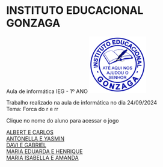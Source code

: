 # INSTITUTO EDUCACIONAL GONZAGA
<head>
<meta charset="utf-8">
</head>
Aula de informática IEG - 1º ANO
<img src="LOGO PNG.png" width="30%">

<p>Trabalho realizado na aula de informática no dia 24/09/2024<br>
Tema: Forca do r e rr<br>

Clique no nome do aluno para acessar o jogo</p>
<a href="https://silvalaine.github.io/1-ano_IEG/ALBERT_E_CARLOS/">ALBERT E CARLOS</a><br>
<a href="https://silvalaine.github.io/1-ano_IEG/ANTONELLA_E_YASMIN/">ANTONELLA E YASMIN</a><br>
<a href="https://silvalaine.github.io/1-ano_IEG/DAVI_E_GABRIEL/">DAVI E GABRIEL</a><br>
<a href="https://silvalaine.github.io/1-ano_IEG/MARIA_EDUARDA_E_HENRIQUE/">MARIA EDUARDA E HENRIQUE</a><br>
<a href="https://silvalaine.github.io/1-ano_IEG/MARIA_ISABELLA_E_AMANDA/">MARIA ISABELLA E AMANDA</a><br>
